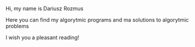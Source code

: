 Hi, my name is Dariusz Rozmus

Here you can find my algorytmic programs and ma solutions to algorytmic problems

I wish you a pleasant reading!
